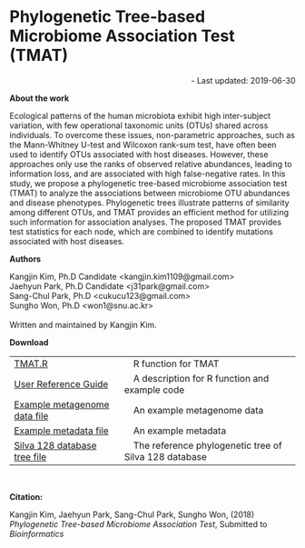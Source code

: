 # Phylogenetic  Tree-based Microbiome Association Test (TMAT)

<div style="text-align:right">
- Last updated: 2019-06-30
</div>

<b>About the work</b>
<p>
Ecological patterns of the human microbiota exhibit high inter-subject variation, with few operational taxonomic units (OTUs) shared across individuals. To overcome these issues, non-parametric approaches, such as the Mann-Whitney U-test and Wilcoxon rank-sum test, have often been used to identify OTUs associated with host diseases. However, these approaches only use the ranks of observed relative abundances, leading to information loss, and are associated with high false-negative rates. In this study, we propose a phylogenetic tree-based microbiome association test (TMAT) to analyze the associations between microbiome OTU abundances and disease phenotypes. Phylogenetic trees illustrate patterns of similarity among different OTUs, and TMAT provides an efficient method for utilizing such information for association analyses. The proposed TMAT provides test statistics for each node, which are combined to identify mutations associated with host diseases.
</p>
<b>Authors</b>
<p>
Kangjin Kim, Ph.D Candidate &lt;kangjin.kim1109@gmail.com&gt;<br />
Jaehyun Park, Ph.D Candidate &lt;j31park@gmail.com&gt;<br />
Sang-Chul Park, Ph.D &lt;cukucu123@gmail.com&gt;<br />
Sungho Won, Ph.D &lt;won1@snu.ac.kr&gt;<br />
<br />
Written and maintained by Kangjin Kim.
</p>

<b>Download</b>
<table>
<tr><td><a href="http://viva1109.iptime.org/RFunctions/FunctionsTMAT/TMAT.R" download>TMAT.R</a></td><td>&emsp;R function for TMAT</td></tr>
<tr><td><a href="http://viva1109.iptime.org//Manual.html">User Reference Guide</a></td><td>&emsp;A description for R function and example code</td></tr>
<tr><td><a href="http://viva1109.iptime.org/paper/TMAT/otu_comp_new_silva.txt"  download>Example metagenome data file</a></td><td>&emsp;An example metagenome data</td></tr>
<tr><td><a href="http://viva1109.iptime.org/paper/TMAT/pheno_togo.csv"  download>Example metadata file</a></td><td>&emsp;An example metadata</td></tr>
<tr><td><a href="http://viva1109.iptime.org/paper/TMAT/97_otus.tre"  download>Silva 128 database tree file</a></td><td>&emsp;The reference phylogenetic tree of Silva 128 database</td></tr>
</table>
<br />

<b>Citation:</b>
<p>
Kangjin Kim, Jaehyun Park, Sang-Chul Park, Sungho Won, (2018) <i>Phylogenetic  Tree-based Microbiome Association Test</i>, Submitted to <i>Bioinformatics</i>
</p>
